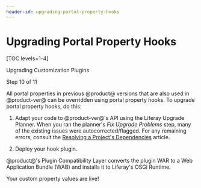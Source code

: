 ```yaml
---
header-id: upgrading-portal-property-hooks
---
```


# Upgrading Portal Property Hooks

[TOC levels=1-4]

<div class="learn-path-step row">
    <p id="stepTitle">Upgrading Customization Plugins</p><p>Step 10 of 11</p>
</div>

All portal properties in previous @product@ versions that are also used in
@product-ver@ can be overridden using portal property hooks. To upgrade portal
property hooks, do this:

1.  Adapt your code to @product-ver@'s API using the Liferay Upgrade Planner. When
    you ran the planner's *Fix Upgrade Problems* step, many of the existing
    issues were autocorrected/flagged. For any remaining errors, consult the
    [Resolving a Project's Dependencies](/docs/7-2/tutorials/-/knowledge_base/t/resolving-a-projects-dependencies)
    article.

2.  Deploy your hook plugin.

@product@'s Plugin Compatibility Layer converts the plugin WAR to a Web
Application Bundle (WAB) and installs it to Liferay's OSGi Runtime.

Your custom property values are live!
